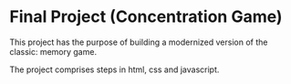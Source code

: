# Final Project (Concentration Game)

This project has the purpose of building a modernized version of the classic: memory game.

The project comprises steps in html, css and javascript.